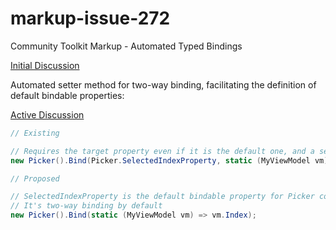 # markup-issue-272
Community Toolkit Markup - Automated Typed Bindings

[Initial Discussion](https://github.com/CommunityToolkit/Maui.Markup/issues/272)

Automated setter method for two-way binding, facilitating the definition of default bindable properties:

[Active Discussion](https://github.com/CommunityToolkit/Maui.Markup/discussions/343)

```cs
// Existing

// Requires the target property even if it is the default one, and a setter definition if it is two-way binding.
new Picker().Bind(Picker.SelectedIndexProperty, static (MyViewModel vm) => vm.Index, static (MyViewModel vm, int value) => vm.Index = value);

// Proposed

// SelectedIndexProperty is the default bindable property for Picker control
// It's two-way binding by default
new Picker().Bind(static (MyViewModel vm) => vm.Index);
```
